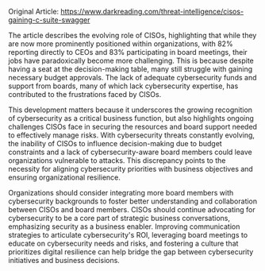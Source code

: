 Original Article: https://www.darkreading.com/threat-intelligence/cisos-gaining-c-suite-swagger

The article describes the evolving role of CISOs, highlighting that while they are now more prominently positioned within organizations, with 82% reporting directly to CEOs and 83% participating in board meetings, their jobs have paradoxically become more challenging. This is because despite having a seat at the decision-making table, many still struggle with gaining necessary budget approvals. The lack of adequate cybersecurity funds and support from boards, many of which lack cybersecurity expertise, has contributed to the frustrations faced by CISOs.

This development matters because it underscores the growing recognition of cybersecurity as a critical business function, but also highlights ongoing challenges CISOs face in securing the resources and board support needed to effectively manage risks. With cybersecurity threats constantly evolving, the inability of CISOs to influence decision-making due to budget constraints and a lack of cybersecurity-aware board members could leave organizations vulnerable to attacks. This discrepancy points to the necessity for aligning cybersecurity priorities with business objectives and ensuring organizational resilience.

Organizations should consider integrating more board members with cybersecurity backgrounds to foster better understanding and collaboration between CISOs and board members. CISOs should continue advocating for cybersecurity to be a core part of strategic business conversations, emphasizing security as a business enabler. Improving communication strategies to articulate cybersecurity's ROI, leveraging board meetings to educate on cybersecurity needs and risks, and fostering a culture that prioritizes digital resilience can help bridge the gap between cybersecurity initiatives and business decisions.